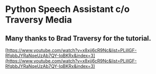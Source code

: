 # Python Speech Assistant c/o Traversy Media

## Many thanks to Brad Traversy for the tutorial.

[https://www.youtube.com/watch?v=x8xjj6cR9Nc&list=PLillGF-RfqbbJYRaNqeUzAb7QY-IqBKRx&index=3](https://www.youtube.com/watch?v=x8xjj6cR9Nc&list=PLillGF-RfqbbJYRaNqeUzAb7QY-IqBKRx&index=3)